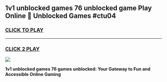 
## 1v1 unblocked games 76 unblocked game Play Online 👋 Unblocked Games #ctu04
<h3>
<a href="https://premium.freeplayer.one?title=1v1_unblocked_games_76&ref=21F">CLICK TO PLAY</a></h3>
<hr>

<h3>
<a href="https://premium.freeplayer.one?title=1v1_unblocked_games_76&ref=21F">CLICK 2 PLAY</a>
  
</h3>

<a href="https://premium.freeplayer.one?title=1v1_unblocked_games_76&ref=21F/"><img src="https://clearcache.store/games.png"></a>


**1v1 unblocked games 76 games unblocked: Your Gateway to Fun and Accessible Online Gaming**
